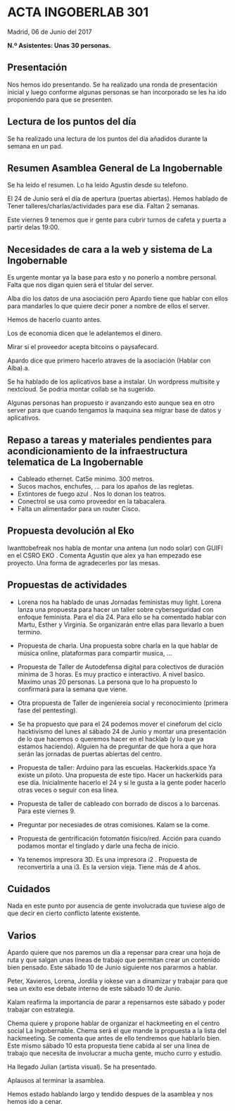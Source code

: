 ACTA INGOBERLAB 301
===================
Madrid, 06 de Junio del 2017

**N.º Asistentes: Unas 30 personas.**

## Presentación

Nos hemos ido presentando. Se ha realizado una ronda de presentación inicial y luego conforme algunas personas se han incorporado se les ha ido proponiendo para que se presenten.

## Lectura de los puntos del día

Se ha realizado una lectura de los puntos del día añadidos durante la semana en un pad.

## Resumen Asamblea General de La Ingobernable

Se ha leido el resumen. Lo ha leido Agustin desde su telefono.

El 24 de Junio será el día de apertura (puertas abiertas). Hemos hablado de Tener talleres/charlas/actividades  para ese día. Faltan 2 semanas.

Este viernes 9 tenemos que ir gente para cubrir turnos de cafeta y puerta a partir delas 19:00.


## Necesidades de cara a la web y sistema de La Ingobernable

Es urgente montar ya la base para esto y no ponerlo a nombre personal.
Falta que nos digan quien será el titular del server.

Alba dio los datos de una asociación pero Apardo tiene que hablar con ellos para mandarles lo que quiere decir poner a nombre de ellos el server.

Hemos de hacerlo cuanto antes.

Los de economia dicen que le adelantemos el dinero.

Mirar si el proveedor acepta bitcoins o paysafecard.

Apardo dice que primero hacerlo atraves de la asociación (Hablar con  Alba).a.

Se ha hablado de los aplicativos base a instalar. Un wordpress multisite y nextcloud.  Se podria montar collab se ha sugerido.

Algunas personas han propuesto ir avanzando esto aunque sea en otro server para que cuando tengamos la maquina sea migrar base de datos y aplicativos.


## Repaso a tareas y materiales pendientes para acondicionamiento de la infraestructura telematica de La Ingobernable

* Cableado ethernet. Cat5e minimo. 300 metros.
* Sucos machos, enchufes, … para los apaños de las regletas.
* Extintores de fuego azul . Nos lo donan los teatros.
* Conectrol se usa como proveedor en la tabacalera.
* Falta un alimentador para un router Cisco.


## Propuesta devolución al Eko

Iwanttobefreak nos habla de montar una antena  (un nodo solar) con GUIFI en el CSRO EKO . Comenta Agustin que alex ya han empezado ese proyecto.
Una forma de agradecerles por las mesas.


## Propuestas de actividades

- Lorena nos ha hablado de unas Jornadas feministas muy light. Lorena lanza una propuesta para hacer un taller sobre cyberseguridad con enfoque feminista. Para el día 24.
Para ello se ha comentado hablar con Martu, Esther y Virginia. Se organizarán entre ellas para llevarlo a buen termino.


- Propuesta de charla. Una propuesta sobre charla en la que hablar de música online, plataformas para compartir musica, …

- Propuesta de Taller de Autodefensa digital para colectivos de duración minima de 3 horas. Es muy practico e interactivo. A nivel basico. Maximo unas 20 personas. La persona que lo ha propuesto lo confirmará para la semana que viene.

- Otra propuesta de Taller de ingeniereia social y reconocimiento (primera fase del pentesting).

- Se ha propuesto que para el 24 podemos mover el cineforum del ciclo hacktivismo del lunes al sábado 24 de Junio y montar una presentación de lo que hacemos o queremos hacer en el hacklab (y lo que ya estamos haciendo).
Alguien ha de preguntar  de que hora a que hora serán las jornadas de puertas abiertas del centro.

- Propuesta de taller:  Arduino para las escuelas. Hackerkids.space
Ya existe un piloto. Una propuesta de este tipo.  Hacer un hackerkids para ese día.  Inicialmente hacerlo el 24 y si le gusta  a la gente poder hacerlo otras veces o seguir con esa línea.


- Propuesta de taller de cableado con borrado de discos a lo barcenas. Para este viernes 9.

- Preguntar por necesiades de otras comisiones. Kalam  se la come.

- Propuesta de gentrificación fotomatón fisico/red. Acción para cuando podamos montar el tinglado y darle una fecha de inicio.

- Ya tenemos impresora 3D.  Es una impresora i2 . Propuesta de reconvertirla a una i3. Es la version vieja. Tiene más de 4 años.


## Cuidados

Nada en este punto por ausencia de gente involucrada que tuviese algo de que decir en cierto conflicto latente existente.



## Varios


Apardo quiere que nos paremos un día a repensar para crear una hoja de ruta y que salgan unas líneas de trabajo que permitan crear un contenido bien pensado. Este sábado 10 de Junio siguiente nos pararmos a hablar.

Peter, Xavieros, Lorena, Jordila y iokese van a dinamizar y trabajar para que sea un exito ese debate interno de este sábado 10 de Junio.

Kalam reafirma la importancia de parar a repensarnos este sábado y poder trabajar con estrategia.

Chema quiere y propone hablar de organizar el hackmeeting en el centro social La Ingobernable. Chema será el que mande la propuesta a la lista del hackmeeting. Se comenta que antes de ello tendremos que hablarlo bien. Este mismo sábado 10 esta propuesta tiene cabida al ser una línea de trabajo que necesita de involucrar a mucha gente, mucho curro y estudio.


Ha llegado Julian (artista visual). Se ha presentado.

Aplausos al terminar la asamblea.

Hemos estado hablando largo y tendido despues de la asamblea y nos hemos ido a cenar.
